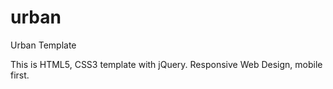 # urban
Urban Template

This is HTML5, CSS3 template with jQuery. 
Responsive Web Design, mobile first.
